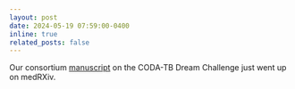 ```yaml
---
layout: post
date: 2024-05-19 07:59:00-0400
inline: true
related_posts: false
---
```


Our consortium [manuscript](https://www.medrxiv.org/content/10.1101/2024.05.13.24306584v1) on the CODA-TB Dream Challenge just went up on medRXiv.
